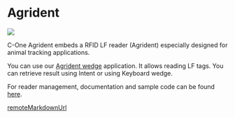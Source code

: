 Agrident
========

![](_images/agrident.jpg)

C-One Agrident embeds a RFID LF reader (Agrident) especially designed for animal tracking applications.

You can use our [Agrident wedge](applications/agrident_wedge.md) application. It allows reading LF tags. You can retrieve result using Intent or using Keyboard wedge.

For reader management, documentation and sample code can be found [here](https://github.com/Coppernic/AgridentWedgeSample).

[remoteMarkdownUrl](https://raw.githubusercontent.com/Coppernic/AgridentWedgeSample/master/README.md)
